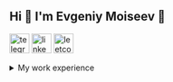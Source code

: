 ## Hi 👋 I'm Evgeniy Moiseev :cactus:


[<img src="https://img.icons8.com/?size=100&id=ymzccwMmNkRx&format=png&color=000000" alt="telegram" width="35"/>](https://t.me/abstractFuture)
[<img src="https://img.icons8.com/?size=100&id=xuvGCOXi8Wyg&format=png&color=000000" alt="linkedin" width="35"/>](https://www.linkedin.com/in/evgeniy-moiseev-55248618b/)
[<img src="https://img.icons8.com/?size=100&id=9L16NypUzu38&format=png&color=000000" alt="leetcode" width="35"/>](https://leetcode.com/u/Evgeniy_Moiseev/)


<details><summary>My work experience</summary>
   
#### 2023 - ...

> Graduated Tomsk State University of control systems and radioelectronics with a bachelor of software for engineering computer and automated systems

> Work as a Java software engineer at Bell Integrator, Moscow

</details>
